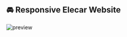 🚘 Responsive Elecar Website
---
![preview](https://github.com/user-attachments/assets/f9c153b5-d6cc-4155-a59f-0ab7b5b30931)
